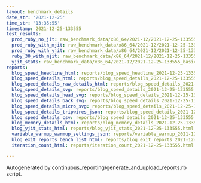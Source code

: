 ```yaml
---
layout: benchmark_details
date_str: '2021-12-25'
time_str: '13:35:55'
timestamp: 2021-12-25-133555
test_results:
  prod_ruby_no_jit: raw_benchmark_data/x86_64/2021-12/2021-12-25-133555_basic_benchmark_prod_ruby_no_jit.json
  prod_ruby_with_mjit: raw_benchmark_data/x86_64/2021-12/2021-12-25-133555_basic_benchmark_prod_ruby_with_mjit.json
  prod_ruby_with_yjit: raw_benchmark_data/x86_64/2021-12/2021-12-25-133555_basic_benchmark_prod_ruby_with_yjit.json
  ruby_30_with_mjit: raw_benchmark_data/x86_64/2021-12/2021-12-25-133555_basic_benchmark_ruby_30_with_mjit.json
  yjit_stats: raw_benchmark_data/x86_64/2021-12/2021-12-25-133555_basic_benchmark_yjit_stats.json
reports:
  blog_speed_headline_html: reports/blog_speed_headline_2021-12-25-133555.html
  blog_speed_details_html: reports/blog_speed_details_2021-12-25-133555.html
  blog_speed_details_raw_details_html: reports/blog_speed_details_2021-12-25-133555.raw_details.html
  blog_speed_details_svg: reports/blog_speed_details_2021-12-25-133555.svg
  blog_speed_details_head_svg: reports/blog_speed_details_2021-12-25-133555.head.svg
  blog_speed_details_back_svg: reports/blog_speed_details_2021-12-25-133555.back.svg
  blog_speed_details_micro_svg: reports/blog_speed_details_2021-12-25-133555.micro.svg
  blog_speed_details_tripwires_json: reports/blog_speed_details_2021-12-25-133555.tripwires.json
  blog_speed_details_csv: reports/blog_speed_details_2021-12-25-133555.csv
  blog_memory_details_html: reports/blog_memory_details_2021-12-25-133555.html
  blog_yjit_stats_html: reports/blog_yjit_stats_2021-12-25-133555.html
  variable_warmup_warmup_settings_json: reports/variable_warmup_2021-12-25-133555.warmup_settings.json
  blog_exit_reports_bench_list_html: reports/blog_exit_reports_2021-12-25-133555.bench_list.html
  iteration_count_html: reports/iteration_count_2021-12-25-133555.html

---
```

Autogenerated by continuous_reporting/generate_and_upload_reports.rb script.
